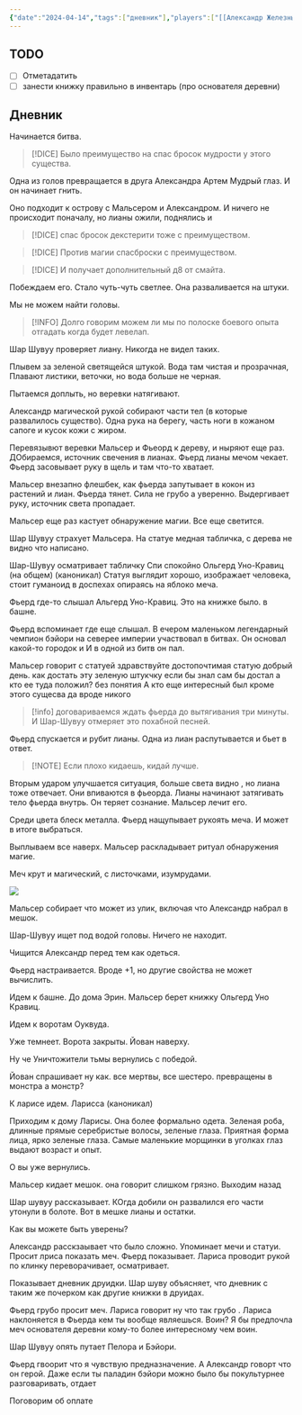 ```yaml
---
{"date":"2024-04-14","tags":["дневник"],"players":["[[Александр Железный Кулак]]","[[Мальсер Лекмен]]","[[Фьерд Виггинс]]","[[Шар-Шувуу Полуночный]]"],"campaign":"Школа приключенцев Безелота. Переплетенные судьбы","world-date":"23 день весны 776","world-time-start":"после полудня","previous-session":"[[7 апреля 2024]]","next-session":"[[21 апреля 2024]]","dg-publish":true,"permalink":"/14-aprelya-2024/","dgPassFrontmatter":true}
---
```



## TODO
- [ ] Отметадатить
- [ ] занести книжку правильно в инвентарь (про основателя деревни)

## Дневник
Начинается битва.

> [!DICE] Было преимущество на спас бросок мудрости у этого существа.

Одна из голов превращается в друга Александра Артем Мудрый глаз. И он начинает гнить. 

Оно подходит к острову с Мальсером и Александром. И ничего не происходит поначалу, но лианы ожили, поднялись и 

> [!DICE] спас бросок декстерити тоже с преимуществом.

> [!DICE] Против магии спасброски с преимуществом.

> [!DICE] И получает дополнительный д8 от смайта.

Побеждаем его. Стало чуть-чуть светлее. Она разваливается на штуки. 

Мы не можем найти головы.

> [!INFO] Долго говорим можем ли мы по полоске боевого опыта отгадать когда будет левелап.

Шар Шувуу проверяет лиану. Никогда не видел таких. 

Плывем за зеленой светящейся штукой. Вода там чистая и прозрачная, Плавают листики, веточки, но вода больше не черная. 

Пытаемся доплыть, но веревки натягивают. 

Александр магической рукой собирают части тел (в которые развалилось существо). Одна рука на берегу, часть ноги в кожаном сапоге и кусок кожи с жиром. 

Перевязывют веревки Мальсер и Фьеорд к дереву, и ныряют еще раз. ДОбираемся, источник свечения в лианах. Фьерд лианы мечом чекает. Фьерд засовывает руку в щель и там что-то хватает. 

Мальсер внезапно флешбек, как фьерда запутывает в кокон из растений и лиан. Фьерда тянет. Сила не грубо а уверенно. Выдергивает руку, источник света пропадает. 

Мальсер еще раз кастует обнаружение магии. Все еще светится. 

Шар Шувуу страхует Мальсера. На статуе медная табличка, с дерева не видно что написано. 

Шар-Шувуу осматривает табличку
Спи спокойно Ольгерд Уно-Кравиц (на общем) (каноникал)
Статуя выглядит хорошо, изображает человека, стоит гуманоид в доспехах опираясь на яблоко меча.

Фьерд где-то слышал Альгерд Уно-Кравиц. Это на книжке было. в башне.

Фьерд  вспоминает где еще слышал. В ечером маленьком легендарный чемпион бэйори на северее империи участвовал в битвах. Он  основал какой-то городок и И в одной из битв он пал. 

Мальсер говорит с статуей
здравствуйте достопочтимая статую
добрый день. 
как достать эту зеленую штукчку
если бы знал сам бы достал
а кто ее туда положил?
без понятия
А кто еще интересный был кроме этого сущесва
да вроде никого

> [!info] договариваемся ждать фьерда до вытягивания три минуты. И Шар-Шувуу отмеряет это похабной песней. 

Фьерд спускается и рубит лианы.  Одна из лиан распутывается и бьет в ответ. 

> [!NOTE] Если плохо кидаешь, кидай лучше.

Вторым ударом улучшается ситуация, больше света видно , но лиана тоже отвечает. Они впиваются в фьеорда. 
Лианы начинают затягивать тело фьерда внутрь. Он теряет сознание. Мальсер лечит его. 

Среди цвета блеск металла.
Фьерд нащупывает рукоять меча. И может в итоге выбраться. 

Выплываем все наверх. Мальсер раскладывает ритуал обнаружения магие.

Меч крут и магический, с листочками, изумрудами.

![](https://dnd-day.org/worlds/faeton/assets/pages/pYjvcco1LSbD2WGF-pages-iVamUsgCb0IMrgye-image-Xk2eeJI02PY9ecUe.png)

Мальсер собирает что может из улик, включая что Александр набрал в мешок.

Шар-Шувуу ищет под водой головы. Ничего не находит. 

Чищится Александр перед тем как одеться. 

Фьерд настраивается. Вроде +1, но другие свойства не может вычислить. 

Идем к башне. До дома Эрин. Мальсер берет книжку
Ольгерд Уно Кравиц. 

Идем к воротам Оуквуда.

Уже темнеет. Ворота закрыты. Йован наверху. 

Ну че
Уничтожители тьмы вернулись с победой.

Йован спрашивает ну как.
все мертвы, все шестеро. превращены в монстра
а монстр?

К ларисе идем. Ларисса (каноникал)

Приходим к дому Ларисы. Она более формально одета. Зеленая роба, длинные прямые серебристые волосы, зеленые глаза. Приятная форма лица, ярко зеленые глаза. Самые маленькие морщинки в уголках глаз выдают возраст и опыт. 

О вы уже вернулись. 

Мальсер кидает мешок. она говорит слишком грязно. Выходим назад

Шар шувуу рассказывает. КОгда добили он развалился его части утонули в болоте. Вот в мешке лианы и остатки. 

Как вы можете  быть уверены?

Александр  расскзаывает что было сложно. Упоминает мечи и статуи. Просит лриса показать меч. Фьерд показывает. Лариса проводит рукой по клинку переворачивает, осматривает. 

Показывает дневник друидки. Шар шуву объясняет, что дневник с таким же почерком как другие книжки в друидах.

Фьерд грубо просит меч. Лариса говорит ну что так грубо . Лариса наклоняется в Фьерда кем ты вообще являешься. Воин? Я бы предпочла меч основателя деревни кому-то более интересному чем воин. 

Шар Шувуу опять путает Пелора и Бэйори. 

Фьерд гвоорит что я чувствую предназначение. А Александр говорт что он герой. Даже если ты паладин бэйори можно было бы покультурнее разговаривать, отдает 

Поговорим об оплате 